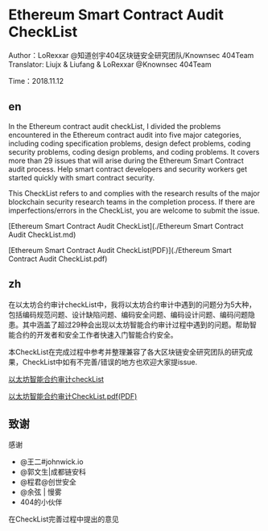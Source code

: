 # Ethereum Smart Contract Audit CheckList

Author：LoRexxar @知道创宇404区块链安全研究团队/Knownsec 404Team
Translator: Liujx & Liufang & LoRexxar @Knownsec 404Team

Time：2018.11.12


## en

In the Ethereum contract audit checkList, I divided the problems encountered in the Ethereum contract audit into five major categories, including coding specification problems, design defect problems, coding security problems, coding design problems, and coding problems. It covers more than 29 issues that will arise during the Ethereum Smart Contract audit process. Help smart contract developers and security workers get started quickly with smart contract security.

This CheckList refers to and complies with the research results of the major blockchain security research teams in the completion process. If there are imperfections/errors in the CheckList, you are welcome to submit the issue.

[Ethereum Smart Contract Audit CheckList](./Ethereum Smart Contract Audit CheckList.md)

[Ethereum Smart Contract Audit CheckList(PDF)](./Ethereum Smart Contract Audit CheckList.pdf)

## zh

在以太坊合约审计checkList中，我将以太坊合约审计中遇到的问题分为5大种，包括编码规范问题、设计缺陷问题、编码安全问题、编码设计问题、编码问题隐患。其中涵盖了超过29种会出现以太坊智能合约审计过程中遇到的问题。帮助智能合约的开发者和安全工作者快速入门智能合约安全。

本CheckList在完成过程中参考并整理兼容了各大区块链安全研究团队的研究成果，CheckList中如有不完善/错误的地方也欢迎大家提issue.

[以太坊智能合约审计checkList](./以太坊智能合约审计CheckList.md)

[以太坊智能合约审计CheckList.pdf(PDF)](./以太坊智能合约审计CheckList.pdf)


## 致谢

感谢  
- @王二#johnwick.io 
- @郭文生|成都链安科 
- @程君@创世安全 
- @余弦 | 慢雾  
- 404的小伙伴

在CheckList完善过程中提出的意见
